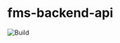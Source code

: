 # fms-backend-api
![Build](https://github.com/github/docs/actions/workflows/maven-ci.yml/badge.svg)
